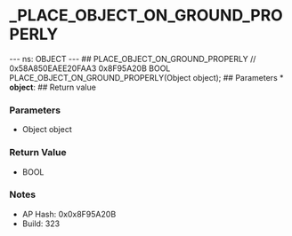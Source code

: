 # _PLACE_OBJECT_ON_GROUND_PROPERLY

--- ns: OBJECT --- ## PLACE_OBJECT_ON_GROUND_PROPERLY  // 0x58A850EAEE20FAA3 0x8F95A20B BOOL PLACE_OBJECT_ON_GROUND_PROPERLY(Object object);   ## Parameters * **object**:  ## Return value

### Parameters
* Object object

### Return Value
* BOOL

### Notes
* AP Hash: 0x0x8F95A20B
* Build: 323

